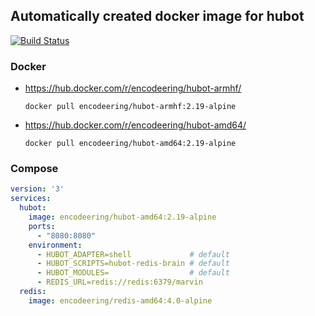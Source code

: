 ## Automatically created docker image for hubot

[![Build Status](https://travis-ci.org/encodeering/docker-hubot.svg?branch=master)](https://travis-ci.org/encodeering/docker-hubot)

### Docker

- https://hub.docker.com/r/encodeering/hubot-armhf/

    ```docker pull encodeering/hubot-armhf:2.19-alpine```

- https://hub.docker.com/r/encodeering/hubot-amd64/

    ```docker pull encodeering/hubot-amd64:2.19-alpine```

### Compose

```yml
version: '3'
services:
  hubot:
    image: encodeering/hubot-amd64:2.19-alpine
    ports:
      - "8080:8080"
    environment:
      - HUBOT_ADAPTER=shell             # default
      - HUBOT_SCRIPTS=hubot-redis-brain # default
      - HUBOT_MODULES=                  # default
      - REDIS_URL=redis://redis:6379/marvin
  redis:
    image: encodeering/redis-amd64:4.0-alpine
```